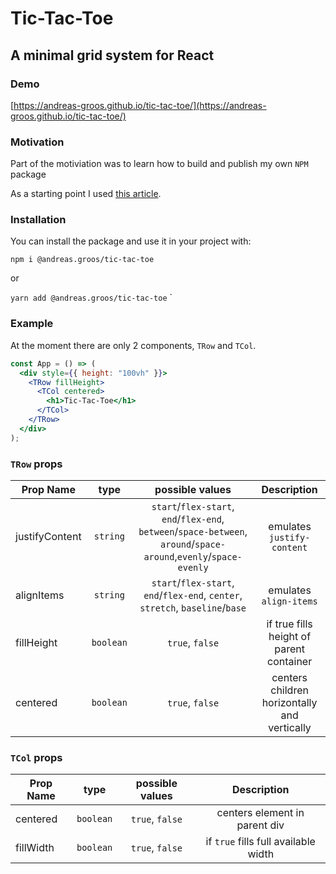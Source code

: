 # Tic-Tac-Toe

## A minimal grid system for React

### Demo

[https://andreas-groos.github.io/tic-tac-toe/](https://andreas-groos.github.io/tic-tac-toe/)

### Motivation

Part of the motiviation was to learn how to build and publish my own `NPM` package

As a starting point I used [this article](https://medium.com/dailyjs/building-a-react-component-with-webpack-publish-to-npm-deploy-to-github-guide-6927f60b3220).

### Installation

You can install the package and use it in your project with:

`npm i @andreas.groos/tic-tac-toe`

or

`yarn add @andreas.groos/tic-tac-toe`
`

### Example

At the moment there are only 2 components, `TRow` and `TCol`.

```jsx
const App = () => (
  <div style={{ height: "100vh" }}>
    <TRow fillHeight>
      <TCol centered>
        <h1>Tic-Tac-Toe</h1>
      </TCol>
    </TRow>
  </div>
);
```

### `TRow` props

| Prop Name      | type      | possible values                                                                                                    | Description                                  |
| -------------- | :-------: | :----------------------------------------------------------------------------------------------------------------: | :------------------------------------------: |
| justifyContent | `string`  | `start`/`flex-start`, `end`/`flex-end`, `between`/`space-between`, `around`/`space-around`,`evenly`/`space-evenly` | emulates `justify-content`                   |
| alignItems     | `string`  | `start`/`flex-start`, `end`/`flex-end`, `center`, `stretch`, `baseline`/`base`                                     | emulates `align-items`                       |  |
| fillHeight     | `boolean` | `true`, `false`                                                                                                    | if true fills height of parent container     |
| centered       | `boolean` | `true`, `false`                                                                                                    | centers children horizontally and vertically |

### `TCol` props

| Prop Name | type      | possible values | Description                          |
| --------- | :-------: | :-------------: | :----------------------------------: |
| centered  | `boolean` | `true`, `false` | centers element in parent div        |
| fillWidth | `boolean` | `true`, `false` | if `true` fills full available width |
